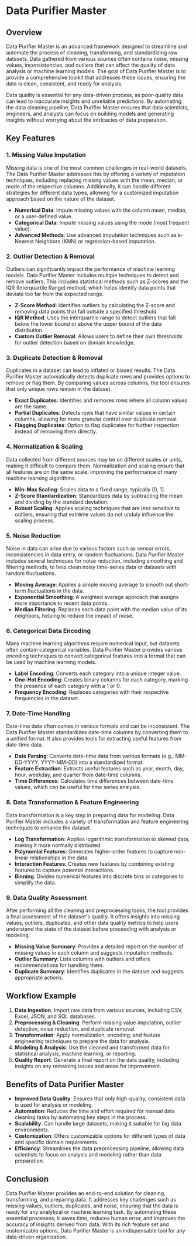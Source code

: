 # Data Purifier Master

## Overview
Data Purifier Master is an advanced framework designed to streamline and automate the process of cleaning, transforming, and standardizing raw datasets. Data gathered from various sources often contains noise, missing values, inconsistencies, and outliers that can affect the quality of data analysis or machine learning models. The goal of Data Purifier Master is to provide a comprehensive toolkit that addresses these issues, ensuring the data is clean, consistent, and ready for analysis.

Data quality is essential for any data-driven process, as poor-quality data can lead to inaccurate insights and unreliable predictions. By automating the data cleaning pipeline, Data Purifier Master ensures that data scientists, engineers, and analysts can focus on building models and generating insights without worrying about the intricacies of data preparation.

## Key Features

### 1. **Missing Value Imputation**
   Missing data is one of the most common challenges in real-world datasets. The Data Purifier Master addresses this by offering a variety of imputation techniques, including replacing missing values with the mean, median, or mode of the respective columns. Additionally, it can handle different strategies for different data types, allowing for a customized imputation approach based on the nature of the dataset.

   - **Numerical Data**: Impute missing values with the column mean, median, or a user-defined value.
   - **Categorical Data**: Impute missing values using the mode (most frequent value).
   - **Advanced Methods**: Use advanced imputation techniques such as k-Nearest Neighbors (KNN) or regression-based imputation.

### 2. **Outlier Detection & Removal**
   Outliers can significantly impact the performance of machine learning models. Data Purifier Master includes multiple techniques to detect and remove outliers. This includes statistical methods such as Z-scores and the IQR (Interquartile Range) method, which helps identify data points that deviate too far from the expected range.

   - **Z-Score Method**: Identifies outliers by calculating the Z-score and removing data points that fall outside a specified threshold.
   - **IQR Method**: Uses the interquartile range to detect outliers that fall below the lower bound or above the upper bound of the data distribution.
   - **Custom Outlier Removal**: Allows users to define their own thresholds for outlier detection based on domain knowledge.

### 3. **Duplicate Detection & Removal**
   Duplicates in a dataset can lead to inflated or biased results. The Data Purifier Master automatically detects duplicate rows and provides options to remove or flag them. By comparing values across columns, the tool ensures that only unique rows remain in the dataset.

   - **Exact Duplicates**: Identifies and removes rows where all column values are the same.
   - **Partial Duplicates**: Detects rows that have similar values in certain columns, allowing for more granular control over duplicate removal.
   - **Flagging Duplicates**: Option to flag duplicates for further inspection instead of removing them directly.

### 4. **Normalization & Scaling**
   Data collected from different sources may be on different scales or units, making it difficult to compare them. Normalization and scaling ensure that all features are on the same scale, improving the performance of many machine learning algorithms.

   - **Min-Max Scaling**: Scales data to a fixed range, typically [0, 1].
   - **Z-Score Standardization**: Standardizes data by subtracting the mean and dividing by the standard deviation.
   - **Robust Scaling**: Applies scaling techniques that are less sensitive to outliers, ensuring that extreme values do not unduly influence the scaling process.

### 5. **Noise Reduction**
   Noise in data can arise due to various factors such as sensor errors, inconsistencies in data entry, or random fluctuations. Data Purifier Master includes several techniques for noise reduction, including smoothing and filtering methods, to help clean noisy time-series data or datasets with random fluctuations.

   - **Moving Average**: Applies a simple moving average to smooth out short-term fluctuations in the data.
   - **Exponential Smoothing**: A weighted average approach that assigns more importance to recent data points.
   - **Median Filtering**: Replaces each data point with the median value of its neighbors, helping to reduce the impact of noise.

### 6. **Categorical Data Encoding**
   Many machine learning algorithms require numerical input, but datasets often contain categorical variables. Data Purifier Master provides various encoding techniques to convert categorical features into a format that can be used by machine learning models.

   - **Label Encoding**: Converts each category into a unique integer value.
   - **One-Hot Encoding**: Creates binary columns for each category, marking the presence of each category with a 1 or 0.
   - **Frequency Encoding**: Replaces categories with their respective frequencies in the dataset.

### 7. **Date-Time Handling**
   Date-time data often comes in various formats and can be inconsistent. The Data Purifier Master standardizes date-time columns by converting them to a unified format. It also provides tools for extracting useful features from date-time data.

   - **Date Parsing**: Converts date-time data from various formats (e.g., MM-DD-YYYY, YYYY-MM-DD) into a standardized format.
   - **Feature Extraction**: Extracts useful features such as year, month, day, hour, weekday, and quarter from date-time columns.
   - **Time Differences**: Calculates time differences between date-time values, which can be useful for time series analysis.

### 8. **Data Transformation & Feature Engineering**
   Data transformation is a key step in preparing data for modeling. Data Purifier Master includes a variety of transformation and feature engineering techniques to enhance the dataset.

   - **Log Transformation**: Applies logarithmic transformation to skewed data, making it more normally distributed.
   - **Polynomial Features**: Generates higher-order features to capture non-linear relationships in the data.
   - **Interaction Features**: Creates new features by combining existing features to capture potential interactions.
   - **Binning**: Divides numerical features into discrete bins or categories to simplify the data.

### 9. **Data Quality Assessment**
   After performing all the cleaning and preprocessing tasks, the tool provides a final assessment of the dataset's quality. It offers insights into missing values, outliers, duplicates, and other data quality metrics to help users understand the state of the dataset before proceeding with analysis or modeling.

   - **Missing Value Summary**: Provides a detailed report on the number of missing values in each column and suggests imputation methods.
   - **Outlier Summary**: Lists columns with outliers and offers recommendations for handling them.
   - **Duplicate Summary**: Identifies duplicates in the dataset and suggests appropriate actions.

## Workflow Example

1. **Data Ingestion**: Import raw data from various sources, including CSV, Excel, JSON, and SQL databases.
2. **Preprocessing & Cleaning**: Perform missing value imputation, outlier detection, noise reduction, and duplicate removal.
3. **Transformation**: Apply normalization, encoding, and feature engineering techniques to prepare the data for analysis.
4. **Modeling & Analysis**: Use the cleaned and transformed data for statistical analysis, machine learning, or reporting.
5. **Quality Report**: Generate a final report on the data quality, including insights on any remaining issues and areas for improvement.

## Benefits of Data Purifier Master

- **Improved Data Quality**: Ensures that only high-quality, consistent data is used for analysis or modeling.
- **Automation**: Reduces the time and effort required for manual data cleaning tasks by automating key steps in the process.
- **Scalability**: Can handle large datasets, making it suitable for big data environments.
- **Customization**: Offers customizable options for different types of data and specific domain requirements.
- **Efficiency**: Streamlines the data preprocessing pipeline, allowing data scientists to focus on analysis and modeling rather than data preparation.

## Conclusion
Data Purifier Master provides an end-to-end solution for cleaning, transforming, and preparing data. It addresses key challenges such as missing values, outliers, duplicates, and noise, ensuring that the data is ready for any analytical or machine learning task. By automating these essential processes, it saves time, reduces human error, and improves the accuracy of insights derived from data. With its rich feature set and customizable options, Data Purifier Master is an indispensable tool for any data-driven organization.
